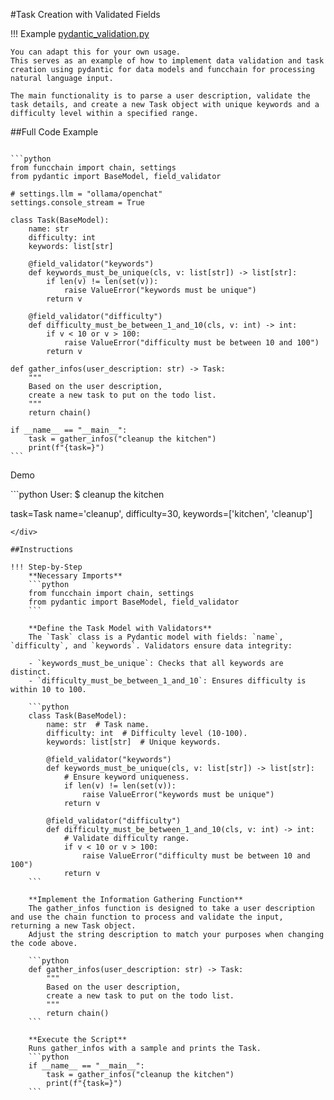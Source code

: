 #Task Creation with Validated Fields

!!! Example
    [pydantic_validation.py](https://github.com/shroominic/funcchain/blob/main/examples/pydantic_validation.py)
    
    You can adapt this for your own usage.
    This serves as an example of how to implement data validation and task creation using pydantic for data models and funcchain for processing natural language input.

    The main functionality is to parse a user description, validate the task details, and create a new Task object with unique keywords and a difficulty level within a specified range.

##Full Code Example
<pre><code id="codeblock">
```python
from funcchain import chain, settings
from pydantic import BaseModel, field_validator

# settings.llm = "ollama/openchat"
settings.console_stream = True

class Task(BaseModel):
    name: str
    difficulty: int
    keywords: list[str]

    @field_validator("keywords")
    def keywords_must_be_unique(cls, v: list[str]) -> list[str]:
        if len(v) != len(set(v)):
            raise ValueError("keywords must be unique")
        return v

    @field_validator("difficulty")
    def difficulty_must_be_between_1_and_10(cls, v: int) -> int:
        if v < 10 or v > 100:
            raise ValueError("difficulty must be between 10 and 100")
        return v

def gather_infos(user_description: str) -> Task:
    """
    Based on the user description,
    create a new task to put on the todo list.
    """
    return chain()

if __name__ == "__main__":
    task = gather_infos("cleanup the kitchen")
    print(f"{task=}")
```
</code></pre>

Demo
<div class="termy">
```python
User:
$ cleanup the kitchen

task=Task
name='cleanup',
difficulty=30,
keywords=['kitchen', 'cleanup']
```
</div>

##Instructions

!!! Step-by-Step
    **Necessary Imports**
    ```python
	from funcchain import chain, settings
	from pydantic import BaseModel, field_validator
    ```

    **Define the Task Model with Validators**
    The `Task` class is a Pydantic model with fields: `name`, `difficulty`, and `keywords`. Validators ensure data integrity:

    - `keywords_must_be_unique`: Checks that all keywords are distinct.
    - `difficulty_must_be_between_1_and_10`: Ensures difficulty is within 10 to 100.

    ```python
    class Task(BaseModel):
        name: str  # Task name.
        difficulty: int  # Difficulty level (10-100).
        keywords: list[str]  # Unique keywords.

        @field_validator("keywords")
        def keywords_must_be_unique(cls, v: list[str]) -> list[str]:
            # Ensure keyword uniqueness.
            if len(v) != len(set(v)):
                raise ValueError("keywords must be unique")
            return v

        @field_validator("difficulty")
        def difficulty_must_be_between_1_and_10(cls, v: int) -> int:
            # Validate difficulty range.
            if v < 10 or v > 100:
                raise ValueError("difficulty must be between 10 and 100")
            return v
    ```

    **Implement the Information Gathering Function**
    The gather_infos function is designed to take a user description and use the chain function to process and validate the input, returning a new Task object.
    Adjust the string description to match your purposes when changing the code above.

    ```python
    def gather_infos(user_description: str) -> Task:
	    """
	    Based on the user description,
	    create a new task to put on the todo list.
	    """
	    return chain()
    ```

    **Execute the Script**
    Runs gather_infos with a sample and prints the Task.
    ```python
	if __name__ == "__main__":
	    task = gather_infos("cleanup the kitchen")
	    print(f"{task=}")
    ```

